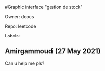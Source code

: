 #Graphic interface "gestion de stock"

Owner: doocs

Repo: leetcode

Labels: 

## Amirgammoudi (27 May 2021)

Can u help me pls?

